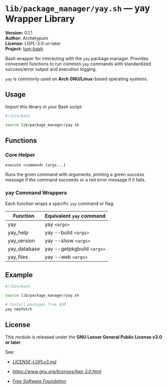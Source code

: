 # `lib/package_manager/yay.sh` — yay Wrapper Library

**Version:** 0.1.1  
**Author:** Archetypum  
**License:** LGPL-3.0-or-later  
**Project:** [tum-bash](https://github.com/Archetypum/tum-bash.git)

Bash wrapper for interacting with the `yay` package manager. Provides convenient functions to run common `yay` commands with standardized success/error output and execution logging.

`yay` is commonly used on **Arch GNU/Linux**-based operating systems.

## Usage

Import this library in your Bash script:

```bash
#!/bin/bash

source lib/package_manager/yay.sh
```

## Functions

### Core Helper

`execute <command> [args...]`

Runs the given command with arguments, printing a green success message if the command succeeds or a red error message if it fails.

### yay Command Wrappers

Each function wraps a specific `yay` command or flag:

| **Function**     | **Equivalent `yay` command** |
|------------------|------------------------------|
| yay              | yay `<args>`                 |
| yay_help         | yay --build `<args>`         |
| yay_version      | yay --show `<args>`          |
| yay_database     | yay --getpkgbuild `<args>`   |
| yay_files        | yay --web `<args>`           |

## Example

```bash
#!/bin/bash

source lib/package_manager/yay.sh

# Install packages from AUR
yay neofetch
```

## License

This module is released under the **GNU Lesser General Public License v3.0 or later**.

See:

- [_LICENSE-LGPLv3.md_](https://github.com/Archetypum/tum-bash/blob/master/LICENSE-LGPLv3.md)

- _https://www.gnu.org/licenses/lgpl-3.0.html_

- [_Free Software Foundation_](https://www.fsf.org/)
